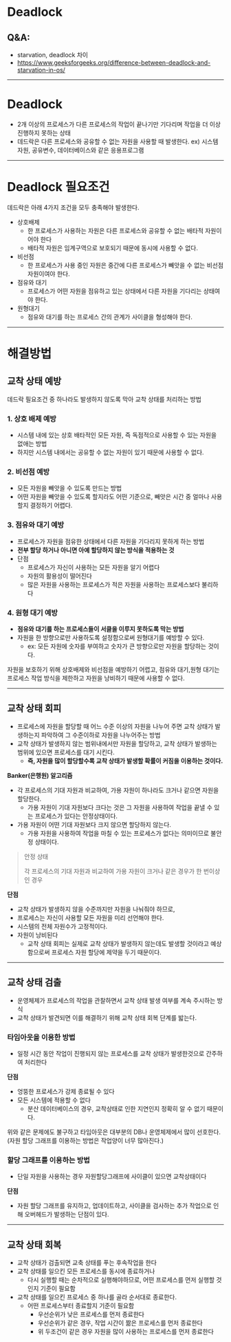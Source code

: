 # Deadlock

##  Q&A:
- starvation, deadlock 차이 
- https://www.geeksforgeeks.org/difference-between-deadlock-and-starvation-in-os/

---
# Deadlock
- 2개 이상의 프로세스가 다른 프로세스의 작업이 끝나기만 기다리며 작업을 더 이상 진행하지 못하는 상태
- 데드락은 다른 프로세스와 공유할 수 없는 자원을 사용할 때 발생한다. ex) 시스템 자원, 공유변수, 데이터베이스와 같은 응용프로그램

---
# Deadlock 필요조건

데드락은 아래 4가지 조건을 모두 충족해야 발생한다.

- 상호배제
  - 한 프로세스가 사용하는 자원은 다른 프로세스와 공유할 수 없는 배타적 자원이어야 한다
  - 배타적 자원은 임계구역으로 보호되기 때문에 동시에 사용할 수 없다.
- 비선점
  - 한 프로세스가 사용 중인 자원은 중간에 다른 프로세스가 빼앗을 수 없는 비선점 자원이여야 한다.
- 점유와 대기
  - 프로세스가 어떤 자원을 점유하고 있는 상태에서 다른 자원을 기다리는 상태여야 한다.
- 원형대기
  - 점유와 대기를 하는 프로세스 간의 관계가 사이클을 형성해야 한다.

---
# 해결방법


## 교착 상태 예방
데드락 필요조건 중 하나라도 발생하지 않도록 막아 교착 상태를 처리하는 방법

### 1. 상호 배제 예방
- 시스템 내에 있는 상호 배타적인 모든 자원, 즉 독점적으로 사용할 수 있는 자원을 없애는 방법
- 하지만 시스템 내에서는 공유할 수 없는 자원이 있기 때문에 사용할 수 없다.


### 2. 비선점 예방
- 모든 자원을 빼앗을 수 있도록 만드는 방법
- 어떤 자원을 빼앗을 수 있도록 할지라도 어떤 기준으로, 빼앗은 시간 중 얼마나 사용할지 결정하기 어렵다.

### 3. 점유와 대기 예방
- 프로세스가 자원을 점유한 상태에서 다른 자원을 기다리지 못하게 하는 방법
- **전부 할당 하거나 아니면 아예 할당하지 않는 방식을 적용하는 것**
- 단점
  - 프로세스가 자신이 사용하는 모든 자원을 알기 어렵다
  - 자원의 활용성이 떨어진다
  - 많은 자원을 사용하는 프로세스가 적은 자원을 사용하는 프로세스보다 불리하다

### 4. 원형 대기 예방
- **점유와 대기를 하는 프로세스들이 서클을 이루지 못하도록 막는 방법**
- 자원을 한 방향으로만 사용하도록 설정함으로써 원형대기를 예방할 수 있다.
  - ex: 모든 자원에 숫자를 부여하고 숫자가 큰 방향으로만 자원을 할당하는 것이다.


자원을 보호하기 위해 상호배제와 비선점을 예방하기 어렵고, 점유와 대기,원형 대기는 프로세스 작업 방식을 제한하고 자원을 낭비하기 때문에 사용할 수 없다.

---
## 교착 상태 회피
- 프로세스에 자원을 할당할 때 어느 수준 이상의 자원을 나누어 주면 교착 상태가 발생하는지 파악하여 그 수준이하로 자원을 나누어주는 방법
- 교착 상태가 발생하지 않는 범위내에서만 자원을 할당하고, 교착 상태가 발생하는 범위에 있으면 프로세스를 대기 시킨다.
  - **즉, 자원을 많이 할당할수록 교착 상태가 발생할 확률이 커짐을 이용하는 것이다.**

**Banker(은행원) 알고리즘**
- 각 프로세스의 기대 자원과 비교하여, 가용 자원이 하나라도 크거나 같으면 자원을 할당한다.
  - 가용 자원이 기대 자원보다 크다는 것은 그 자원을 사용하여 작업을 끝낼 수 있는 프로세스가 있다는 안정상태이다.
- 가용 자원이 어떤 기대 자원보다 크지 않으면 할당하지 않는다.
  - 가용 자원을 사용하여 작업을 마칠 수 있는 프로세스가 없다는 의미이므로 불안정 상태이다.

> 안정 상태
>
> 각 프로세스의 기대 자원과 비교하여 가용 자원이 크거나 같은 경우가 한 번이상인 경우

**단점**
- 교착 상태가 발생하지 않을 수준까지만 자원을 나눠줘야 하므로,
- 프로세스는 자신이 사용할 모든 자원을 미리 선언해야 한다.
- 시스템의 전체 자원수가 고정적이다.
- 자원이 낭비된다
  - 교착 상태 회피는 실제로 교착 상태가 발생하지 않는데도 발생할 것이라고 예상함으로써 프로세스 자원 할당에 제약을 두기 때문이다.
---
## 교착 상태 검출
- 운영체제가 프로세스의 작업을 관찰하면서 교착 상태 발생 여부를 계속 주시하는 방식
- 교착 상태가 발견되면 이를 해결하기 위해 교착 상태 회복 단계를 밟는다.

### 타임아웃을 이용한 방법
- 일정 시간 동안 작업이 진행되지 않는 프로세스를 교착 상태가 발생한것으로 간주하여 처리한다

**단점**
- 엉뚱한 프로세스가 강제 종료될 수 있다
- 모든 시스템에 적용할 수 없다
  - 분산 데이터베이스의 경우, 교착상태로 인한 지연인지 정확히 알 수 없기 때문이다.

위와 같은 문제에도 불구하고 타임아웃은 대부분의 DB나 운영체제에서 많이 선호한다. (자원 할당 그래프를 이용하는 방법은 작업양이 너무 많아진다.)

  
### 할당 그래프를 이용하는 방법
- 단일 자원을 사용하는 경우 자원할당그래프에 사이클이 있으면 교착상태이다

**단점**
- 자원 할당 그래프를 유지하고, 업데이트하고, 사이클을 검사하는 추가 작업으로 인해 오버헤드가 발생하는 단점이 있다.

---

## 교착 상태 회복
- 교착 상태가 검출되면 교축 상태를 푸는 후속작업을 한다
- 교착 상태를 일으킨 모든 프로세스를 동시에 종료하거나
  - 다시 실행할 때는 순차적으로 실행해야하므로, 어떤 프로세스를 먼저 실행할 것인지 기준이 필요함
- 교착 상태를 일으킨 프로세스 중 하나를 골라 순서대로 종료한다.
  - 어떤 프로세스부터 종료할지 기준이 필요함
    - 우선순위가 낮은 프로세스를 먼저 종료한다
    - 우선순위가 같은 경우, 작업 시간이 짦은 프로세스를 먼저 종료한다
    - 위 두조건이 같은 경우 자원을 많이 사용하는 프로세스를 먼저 종료한다

